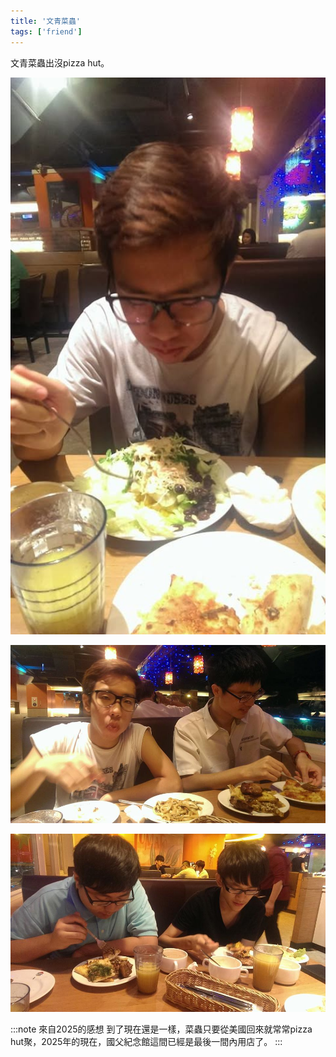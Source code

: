 ```yaml
---
title: '文青菜蟲'
tags: ['friend']
---
```


文青菜蟲出沒pizza hut。

![img](./img_ig/201407/001.jpg)

![img](./img_ig/201407/002.jpg)

![img](./img_ig/201407/003.jpg)

:::note 來自2025的感想
到了現在還是一樣，菜蟲只要從美國回來就常常pizza hut聚，2025年的現在，國父紀念館這間已經是最後一間內用店了。
:::